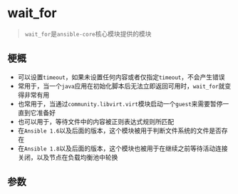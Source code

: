# wait_for

> `wait_for`是`ansible-core`核心模块提供的模块
>


## 梗概

- 可以设置`timeout`，如果未设置任何内容或者仅指定`timeout`，不会产生错误
- 常用于，当一个`java`应用在初始化脚本后无法立即返回可用时，`wait_for`就变得非常有用
- 也常用于，当通过`community.libvirt.virt`模块启动一个`guest`来需要暂停一直到它准备好
- 也可以用于，等待文件中的内容被正则表达式规则所匹配 
- 在`Ansible 1.6`以及后面的版本，这个模块被用于判断文件系统的文件是否存在
- 在`Ansible 1.8`以及后面的版本，这个模块也被用于在继续之前等待活动连接关闭，以及节点在负载均衡池中轮换


## 参数

